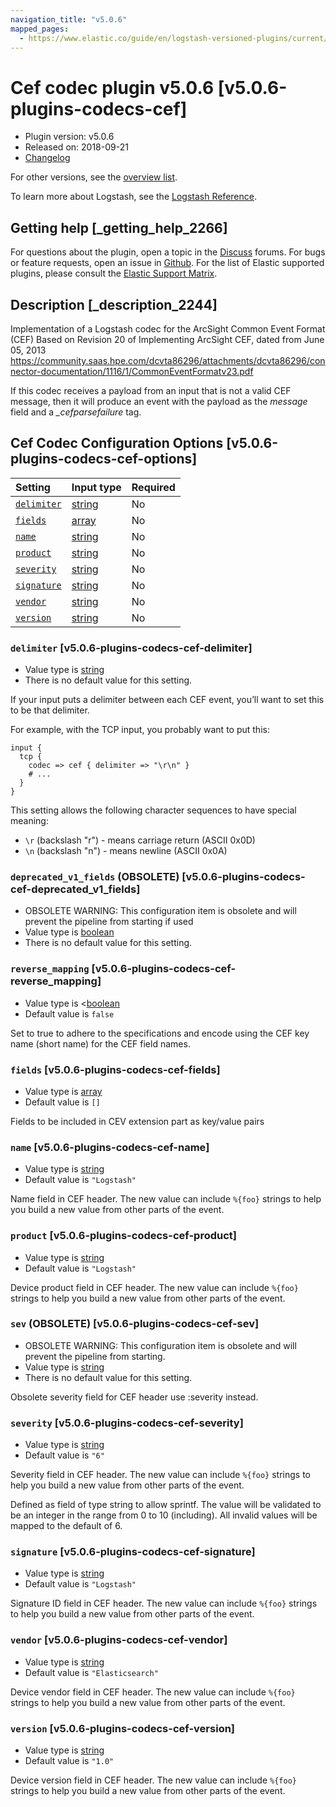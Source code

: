 ```yaml
---
navigation_title: "v5.0.6"
mapped_pages:
  - https://www.elastic.co/guide/en/logstash-versioned-plugins/current/v5.0.6-plugins-codecs-cef.html
---
```


# Cef codec plugin v5.0.6 [v5.0.6-plugins-codecs-cef]

* Plugin version: v5.0.6
* Released on: 2018-09-21
* [Changelog](https://github.com/logstash-plugins/logstash-codec-cef/blob/v5.0.6/CHANGELOG.md)

For other versions, see the [overview list](codec-cef-index.md).

To learn more about Logstash, see the [Logstash Reference](https://www.elastic.co/guide/en/logstash/current/index.html).

## Getting help [_getting_help_2266]

For questions about the plugin, open a topic in the [Discuss](http://discuss.elastic.co) forums. For bugs or feature requests, open an issue in [Github](https://github.com/logstash-plugins/logstash-codec-cef). For the list of Elastic supported plugins, please consult the [Elastic Support Matrix](https://www.elastic.co/support/matrix#matrix_logstash_plugins).

## Description [_description_2244]

Implementation of a Logstash codec for the ArcSight Common Event Format (CEF) Based on Revision 20 of Implementing ArcSight CEF, dated from June 05, 2013 <https://community.saas.hpe.com/dcvta86296/attachments/dcvta86296/connector-documentation/1116/1/CommonEventFormatv23.pdf>

If this codec receives a payload from an input that is not a valid CEF message, then it will produce an event with the payload as the *message* field and a *\_cefparsefailure* tag.

## Cef Codec Configuration Options [v5.0.6-plugins-codecs-cef-options]

| Setting | Input type | Required |
| :- | :- | :- |
| [`delimiter`](v5-0-6-plugins-codecs-cef.md#v5.0.6-plugins-codecs-cef-delimiter) | [string](/lsr/value-types.md#string) | No |
| [`fields`](v5-0-6-plugins-codecs-cef.md#v5.0.6-plugins-codecs-cef-fields) | [array](/lsr/value-types.md#array) | No |
| [`name`](v5-0-6-plugins-codecs-cef.md#v5.0.6-plugins-codecs-cef-name) | [string](/lsr/value-types.md#string) | No |
| [`product`](v5-0-6-plugins-codecs-cef.md#v5.0.6-plugins-codecs-cef-product) | [string](/lsr/value-types.md#string) | No |
| [`severity`](v5-0-6-plugins-codecs-cef.md#v5.0.6-plugins-codecs-cef-severity) | [string](/lsr/value-types.md#string) | No |
| [`signature`](v5-0-6-plugins-codecs-cef.md#v5.0.6-plugins-codecs-cef-signature) | [string](/lsr/value-types.md#string) | No |
| [`vendor`](v5-0-6-plugins-codecs-cef.md#v5.0.6-plugins-codecs-cef-vendor) | [string](/lsr/value-types.md#string) | No |
| [`version`](v5-0-6-plugins-codecs-cef.md#v5.0.6-plugins-codecs-cef-version) | [string](/lsr/value-types.md#string) | No |

### `delimiter` [v5.0.6-plugins-codecs-cef-delimiter]

* Value type is [string](/lsr/value-types.md#string)
* There is no default value for this setting.

If your input puts a delimiter between each CEF event, you’ll want to set this to be that delimiter.

For example, with the TCP input, you probably want to put this:

```
input {
  tcp {
    codec => cef { delimiter => "\r\n" }
    # ...
  }
}
```

This setting allows the following character sequences to have special meaning:

* `\r` (backslash "r") - means carriage return (ASCII 0x0D)
* `\n` (backslash "n") - means newline (ASCII 0x0A)

### `deprecated_v1_fields` (OBSOLETE) [v5.0.6-plugins-codecs-cef-deprecated_v1_fields]

* OBSOLETE WARNING: This configuration item is obsolete and will prevent the pipeline from starting if used
* Value type is [boolean](/lsr/value-types.md#boolean)
* There is no default value for this setting.

### `reverse_mapping` [v5.0.6-plugins-codecs-cef-reverse_mapping]

* Value type is <[boolean](/lsr/value-types.md#boolean)
* Default value is `false`

Set to true to adhere to the specifications and encode using the CEF key name (short name) for the CEF field names.

### `fields` [v5.0.6-plugins-codecs-cef-fields]

* Value type is [array](/lsr/value-types.md#array)
* Default value is `[]`

Fields to be included in CEV extension part as key/value pairs

### `name` [v5.0.6-plugins-codecs-cef-name]

* Value type is [string](/lsr/value-types.md#string)
* Default value is `"Logstash"`

Name field in CEF header. The new value can include `%{foo}` strings to help you build a new value from other parts of the event.

### `product` [v5.0.6-plugins-codecs-cef-product]

* Value type is [string](/lsr/value-types.md#string)
* Default value is `"Logstash"`

Device product field in CEF header. The new value can include `%{foo}` strings to help you build a new value from other parts of the event.

### `sev` (OBSOLETE) [v5.0.6-plugins-codecs-cef-sev]

* OBSOLETE WARNING: This configuration item is obsolete and will prevent the pipeline from starting.
* Value type is [string](/lsr/value-types.md#string)
* There is no default value for this setting.

Obsolete severity field for CEF header use :severity instead.

### `severity` [v5.0.6-plugins-codecs-cef-severity]

* Value type is [string](/lsr/value-types.md#string)
* Default value is `"6"`

Severity field in CEF header. The new value can include `%{foo}` strings to help you build a new value from other parts of the event.

Defined as field of type string to allow sprintf. The value will be validated to be an integer in the range from 0 to 10 (including). All invalid values will be mapped to the default of 6.

### `signature` [v5.0.6-plugins-codecs-cef-signature]

* Value type is [string](/lsr/value-types.md#string)
* Default value is `"Logstash"`

Signature ID field in CEF header. The new value can include `%{foo}` strings to help you build a new value from other parts of the event.

### `vendor` [v5.0.6-plugins-codecs-cef-vendor]

* Value type is [string](/lsr/value-types.md#string)
* Default value is `"Elasticsearch"`

Device vendor field in CEF header. The new value can include `%{foo}` strings to help you build a new value from other parts of the event.

### `version` [v5.0.6-plugins-codecs-cef-version]

* Value type is [string](/lsr/value-types.md#string)
* Default value is `"1.0"`

Device version field in CEF header. The new value can include `%{foo}` strings to help you build a new value from other parts of the event.
